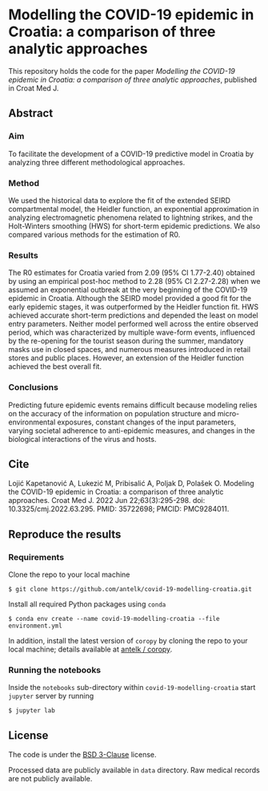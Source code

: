 # Modelling the COVID-19 epidemic in Croatia: a comparison of three analytic approaches

This repository holds the code for the paper *Modelling the COVID-19 epidemic in Croatia: a comparison of three analytic approaches*, published in Croat Med J.


## Abstract

### Aim
To facilitate the development of a COVID-19 predictive model in Croatia by analyzing three different methodological approaches.

### Method
We used the historical data to explore the fit of the extended SEIRD compartmental model, the Heidler function, an exponential approximation in analyzing electromagnetic phenomena related to lightning strikes, and the Holt-Winters smoothing (HWS) for short-term epidemic predictions. We also compared various methods for the estimation of R0.

### Results
The R0 estimates for Croatia varied from 2.09 (95% CI 1.77-2.40) obtained by using an empirical post-hoc method to 2.28 (95% CI 2.27-2.28) when we assumed an exponential outbreak at the very beginning of the COVID-19 epidemic in Croatia. Although the SEIRD model provided a good fit for the early epidemic stages, it was outperformed by the Heidler function fit. HWS achieved accurate short-term predictions and depended the least on model entry parameters. Neither model performed well across the entire observed period, which was characterized by multiple wave-form events, influenced by the re-opening for the tourist season during the summer, mandatory masks use in closed spaces, and numerous measures introduced in retail stores and public places. However, an extension of the Heidler function achieved the best overall fit.

### Conclusions
Predicting future epidemic events remains difficult because modeling relies on the accuracy of the information on population structure and micro-environmental exposures, constant changes of the input parameters, varying societal adherence to anti-epidemic measures, and changes in the biological interactions of the virus and hosts.

## Cite

Lojić Kapetanović A, Lukezić M, Pribisalić A, Poljak D, Polašek O. Modeling the COVID-19 epidemic in Croatia: a comparison of three analytic approaches. Croat Med J. 2022 Jun 22;63(3):295-298. doi: 10.3325/cmj.2022.63.295. PMID: 35722698; PMCID: PMC9284011.


## Reproduce the results

### Requirements
Clone the repo to your local machine
```shell
$ git clone https://github.com/antelk/covid-19-modelling-croatia.git
```
Install all required Python packages using `conda`
```shell
$ conda env create --name covid-19-modelling-croatia --file environment.yml 
```
In addition, install the latest version of `coropy` by cloning the repo to your local machine; details available at [antelk / coropy](https://github.com/antelk/coropy).

### Running the notebooks
Inside the `notebooks` sub-directory within `covid-19-modelling-croatia` start `jupyter` server by running
```shell
$ jupyter lab
```


## License
The code is under the [BSD 3-Clause](https://github.com/antelk/covid-19-modelling-croatia/blob/master/LICENSE) license.

Processed data are publicly available in `data` directory.
Raw medical records are not publicly available.